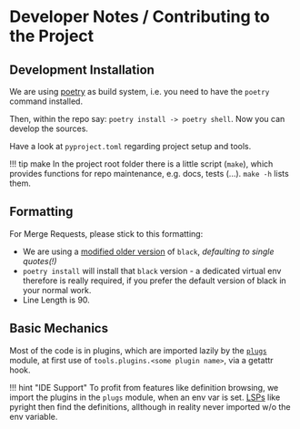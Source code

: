 # Developer Notes / Contributing to the Project

## Development Installation

We are using [poetry](https://python-poetry.org/docs/cli/) as build system, i.e. you need to have
the `poetry` command installed.

Then, within the repo say: `poetry install -> poetry shell`. Now you can develop the sources.

Have a look at `pyproject.toml` regarding project setup and tools.

!!! tip make
    In the project root folder there is a little script (`make`), which provides functions
    for repo maintenance, e.g. docs, tests (...). `make -h` lists them.

## Formatting

For Merge Requests, please stick to this formatting:

- We are using a [modified older version](https://pypi.org/project/axblack/) of `black`,
  *defaulting to single quotes(!)*
- `poetry install` will install that `black` version - a dedicated virtual env therefore is really
  required, if you prefer the default version of black in your normal work.
- Line Length is 90.

## Basic Mechanics

Most of the code is in plugins, which are imported lazily by the
[`plugs`]({{config.repo_url}}src/mdv/plugs.py) module, at first use of `tools.plugins.<some plugin
name>`, via a getattr hook.

!!! hint "IDE Support"
    To profit from features like definition browsing, we import the plugins in
    the `plugs` module, when an env var is set.
    [LSPs](https://microsoft.github.io/language-server-protocol/) like pyright then find the
    definitions, allthough in reality never imported w/o the env variable.



